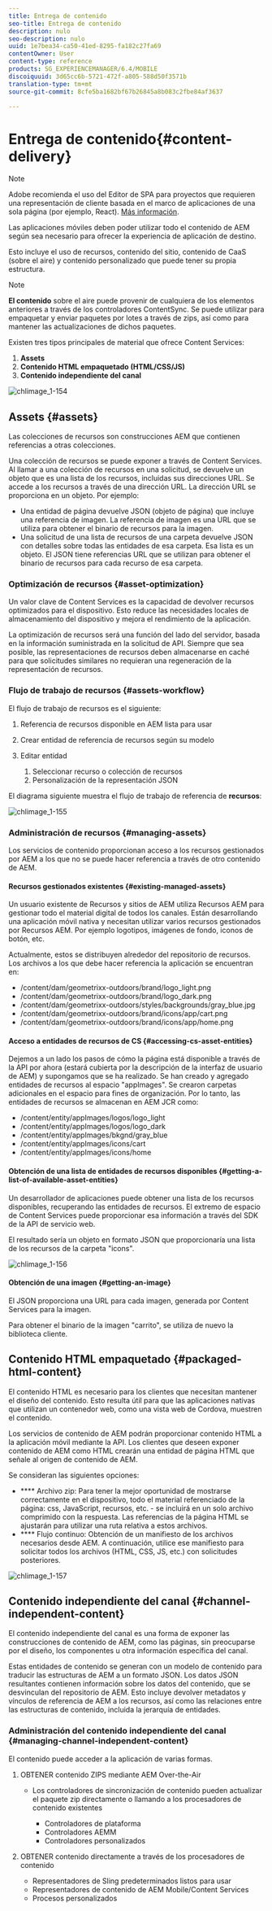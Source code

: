 ```yaml
---
title: Entrega de contenido
seo-title: Entrega de contenido
description: nulo
seo-description: nulo
uuid: 1e7bea34-ca50-41ed-8295-fa182c27fa69
contentOwner: User
content-type: reference
products: SG_EXPERIENCEMANAGER/6.4/MOBILE
discoiquuid: 3d65cc6b-5721-472f-a805-588d50f3571b
translation-type: tm+mt
source-git-commit: 8cfe5ba1682bf67b26845a8b083c2fbe84af3637

---
```



# Entrega de contenido{#content-delivery}

>[!NOTE]
>
>Adobe recomienda el uso del Editor de SPA para proyectos que requieren una representación de cliente basada en el marco de aplicaciones de una sola página (por ejemplo, React). [Más información](/help/sites-developing/spa-overview.md).

Las aplicaciones móviles deben poder utilizar todo el contenido de AEM según sea necesario para ofrecer la experiencia de aplicación de destino.

Esto incluye el uso de recursos, contenido del sitio, contenido de CaaS (sobre el aire) y contenido personalizado que puede tener su propia estructura.

>[!NOTE]
>
>**El contenido** sobre el aire puede provenir de cualquiera de los elementos anteriores a través de los controladores ContentSync. Se puede utilizar para empaquetar y enviar paquetes por lotes a través de zips, así como para mantener las actualizaciones de dichos paquetes.

Existen tres tipos principales de material que ofrece Content Services:

1. **Assets**
1. **Contenido HTML empaquetado (HTML/CSS/JS)**
1. **Contenido independiente del canal**

![chlimage_1-154](assets/chlimage_1-154.png)

## Assets {#assets}

Las colecciones de recursos son construcciones AEM que contienen referencias a otras colecciones.

Una colección de recursos se puede exponer a través de Content Services. Al llamar a una colección de recursos en una solicitud, se devuelve un objeto que es una lista de los recursos, incluidas sus direcciones URL. Se accede a los recursos a través de una dirección URL. La dirección URL se proporciona en un objeto. Por ejemplo:

* Una entidad de página devuelve JSON (objeto de página) que incluye una referencia de imagen. La referencia de imagen es una URL que se utiliza para obtener el binario de recursos para la imagen.
* Una solicitud de una lista de recursos de una carpeta devuelve JSON con detalles sobre todas las entidades de esa carpeta. Esa lista es un objeto. El JSON tiene referencias URL que se utilizan para obtener el binario de recursos para cada recurso de esa carpeta.

### Optimización de recursos {#asset-optimization}

Un valor clave de Content Services es la capacidad de devolver recursos optimizados para el dispositivo. Esto reduce las necesidades locales de almacenamiento del dispositivo y mejora el rendimiento de la aplicación.

La optimización de recursos será una función del lado del servidor, basada en la información suministrada en la solicitud de API. Siempre que sea posible, las representaciones de recursos deben almacenarse en caché para que solicitudes similares no requieran una regeneración de la representación de recursos.

### Flujo de trabajo de recursos {#assets-workflow}

El flujo de trabajo de recursos es el siguiente:

1. Referencia de recursos disponible en AEM lista para usar
1. Crear entidad de referencia de recursos según su modelo
1. Editar entidad

   1. Seleccionar recurso o colección de recursos
   1. Personalización de la representación JSON

El diagrama siguiente muestra el flujo de trabajo de referencia de **recursos**:

![chlimage_1-155](assets/chlimage_1-155.png)

### Administración de recursos {#managing-assets}

Los servicios de contenido proporcionan acceso a los recursos gestionados por AEM a los que no se puede hacer referencia a través de otro contenido de AEM.

#### Recursos gestionados existentes {#existing-managed-assets}

Un usuario existente de Recursos y sitios de AEM utiliza Recursos AEM para gestionar todo el material digital de todos los canales. Están desarrollando una aplicación móvil nativa y necesitan utilizar varios recursos gestionados por Recursos AEM. Por ejemplo logotipos, imágenes de fondo, iconos de botón, etc.

Actualmente, estos se distribuyen alrededor del repositorio de recursos. Los archivos a los que debe hacer referencia la aplicación se encuentran en:

* /content/dam/geometrixx-outdoors/brand/logo_light.png
* /content/dam/geometrixx-outdoors/brand/logo_dark.png
* /content/dam/geometrixx-outdoors/styles/backgrounds/gray_blue.jpg
* /content/dam/geometrixx-outdoors/brand/icons/app/cart.png
* /content/dam/geometrixx-outdoors/brand/icons/app/home.png

#### Acceso a entidades de recursos de CS {#accessing-cs-asset-entities}

Dejemos a un lado los pasos de cómo la página está disponible a través de la API por ahora (estará cubierta por la descripción de la interfaz de usuario de AEM) y supongamos que se ha realizado. Se han creado y agregado entidades de recursos al espacio &quot;appImages&quot;. Se crearon carpetas adicionales en el espacio para fines de organización. Por lo tanto, las entidades de recursos se almacenan en AEM JCR como:

* /content/entity/appImages/logos/logo_light
* /content/entity/appImages/logos/logo_dark
* /content/entity/appImages/bkgnd/gray_blue
* /content/entity/appImages/icons/cart
* /content/entity/appImages/icons/home

#### Obtención de una lista de entidades de recursos disponibles {#getting-a-list-of-available-asset-entities}

Un desarrollador de aplicaciones puede obtener una lista de los recursos disponibles, recuperando las entidades de recursos. El extremo de espacio de Content Services puede proporcionar esa información a través del SDK de la API de servicio web.

El resultado sería un objeto en formato JSON que proporcionaría una lista de los recursos de la carpeta &quot;icons&quot;.

![chlimage_1-156](assets/chlimage_1-156.png)

#### Obtención de una imagen {#getting-an-image}

El JSON proporciona una URL para cada imagen, generada por Content Services para la imagen.

Para obtener el binario de la imagen &quot;carrito&quot;, se utiliza de nuevo la biblioteca cliente.

## Contenido HTML empaquetado {#packaged-html-content}

El contenido HTML es necesario para los clientes que necesitan mantener el diseño del contenido. Esto resulta útil para que las aplicaciones nativas que utilizan un contenedor web, como una vista web de Cordova, muestren el contenido.

Los servicios de contenido de AEM podrán proporcionar contenido HTML a la aplicación móvil mediante la API. Los clientes que deseen exponer contenido de AEM como HTML crearán una entidad de página HTML que señale al origen de contenido de AEM.

Se consideran las siguientes opciones:

* **** Archivo zip: Para tener la mejor oportunidad de mostrarse correctamente en el dispositivo, todo el material referenciado de la página: css, JavaScript, recursos, etc. - se incluirá en un solo archivo comprimido con la respuesta. Las referencias de la página HTML se ajustarán para utilizar una ruta relativa a estos archivos.
* **** Flujo continuo: Obtención de un manifiesto de los archivos necesarios desde AEM. A continuación, utilice ese manifiesto para solicitar todos los archivos (HTML, CSS, JS, etc.) con solicitudes posteriores.

![chlimage_1-157](assets/chlimage_1-157.png)

## Contenido independiente del canal {#channel-independent-content}

El contenido independiente del canal es una forma de exponer las construcciones de contenido de AEM, como las páginas, sin preocuparse por el diseño, los componentes u otra información específica del canal.

Estas entidades de contenido se generan con un modelo de contenido para traducir las estructuras de AEM a un formato JSON. Los datos JSON resultantes contienen información sobre los datos del contenido, que se desvinculan del repositorio de AEM. Esto incluye devolver metadatos y vínculos de referencia de AEM a los recursos, así como las relaciones entre las estructuras de contenido, incluida la jerarquía de entidades.

### Administración del contenido independiente del canal {#managing-channel-independent-content}

El contenido puede acceder a la aplicación de varias formas.

1. OBTENER contenido ZIPS mediante AEM Over-the-Air

   * Los controladores de sincronización de contenido pueden actualizar el paquete zip directamente o llamando a los procesadores de contenido existentes

      * Controladores de plataforma
      * Controladores AEMM
      * Controladores personalizados

1. OBTENER contenido directamente a través de los procesadores de contenido

   * Representadores de Sling predeterminados listos para usar
   * Representadores de contenido de AEM Mobile/Content Services
   * Procesos personalizados

